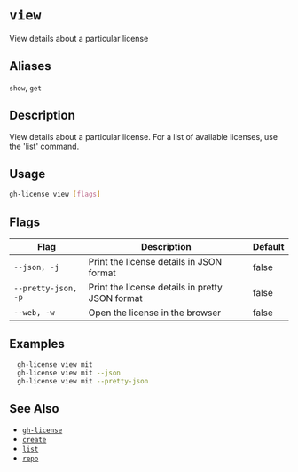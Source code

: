 # `view`

View details about a particular license

## Aliases

`show`, `get`

## Description

View details about a particular license. For a list of available licenses, use the 'list' command.

## Usage

```sh
gh-license view [flags]
```

## Flags

| Flag | Description | Default |
|------|-------------|---------|
| `--json, -j` | Print the license details in JSON format | false |
| `--pretty-json, -p` | Print the license details in pretty JSON format | false |
| `--web, -w` | Open the license in the browser | false |

## Examples

```sh
  gh-license view mit
  gh-license view mit --json
  gh-license view mit --pretty-json
```

## See Also

* [`gh-license`](./gh-license.md)
* [`create`](./create.md)
* [`list`](./list.md)
* [`repo`](./repo.md)
